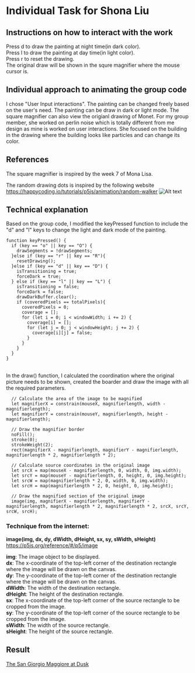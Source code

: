 # Individual Task for Shona Liu
 
## Instructions on how to interact with the work
Press d to draw the painting at night time(in dark color). <br>
Press l to draw the painting at day time(in light color). <br>
Press r to reset the drawing. <br>
The original draw will be shown in the squre magnifier where the mouse cursor is.

## Individual approach to animating the group code
I chose "User Input interactions". The painting can be changed freely based on the user's need. The painting can be draw in dark or light mode. The square magnifier can also view the origianl drawing of Monet. For my group member, she worked on perlin noise which is totally different from me design as mine is worked on user interactions. She focused on the building in the drawing where the building looks like particles and can change its color.


## References
The square magnifier is inspired by the week 7 of Mona Lisa.  


The random drawing dots is inspired by the following website
https://happycoding.io/tutorials/p5js/animation/random-walker
![Alt text](https://happycoding.io/tutorials/p5js/animation/images/random-walker-1.png)

## Technical explanation
Based on the group code, I modified the keyPressed function to include the "d" and "l" keys to change the light and dark mode of the painting. 
```
function keyPressed() {
  if (key == "o" || key == "O") {
    drawSegments = !drawSegments;
  }else if (key == "r" || key == "R"){
    resetDrawing();
  }else if (key == "d" || key == "D") {
    isTransitioning = true;
    forceDark = true;
  } else if (key == "l" || key == "L") {
    isTransitioning = false;
    forceDark = false;
    drawDarkBuffer.clear(); 
    if (coveredPixels == totalPixels){
      coveredPixels = 0;
      coverage = [];
      for (let i = 0; i < windowWidth; i += 2) {
        coverage[i] = [];
        for (let j = 0; j < windowHeight; j += 2) {
          coverage[i][j] = false;
        }
      }
    }
  }
} 
```

<br>
In the draw() function, I calculated the coordination where the original picture needs to be shown, created the boarder and draw the image with all the required parameters. 

```
  // Calculate the area of the image to be magnified
  let magnifierX = constrain(mouseX, magnifierlength, width - magnifierlength);
  let magnifierY = constrain(mouseY, magnifierlength, height - magnifierlength);

  // Draw the magnifier border
  noFill();
  stroke(0);
  strokeWeight(2);
  rect(magnifierX - magnifierlength, magnifierY - magnifierlength, magnifierlength * 2, magnifierlength * 2);

  // Calculate source coordinates in the original image
  let srcX = map(mouseX - magnifierlength, 0, width, 0, img.width);
  let srcY = map(mouseY - magnifierlength, 0, height, 0, img.height);
  let srcW = map(magnifierlength * 2, 0, width, 0, img.width);
  let srcH = map(magnifierlength * 2, 0, height, 0, img.height);

  // Draw the magnified section of the original image
  image(img, magnifierX - magnifierlength, magnifierY - magnifierlength, magnifierlength * 2, magnifierlength * 2, srcX, srcY, srcW, srcH);

```


### Technique from the internet:
**image(img, dx, dy, dWidth, dHeight, sx, sy, sWidth, sHeight)** <br>
https://p5js.org/reference/#/p5/image <br>

**img**: The image object to be displayed. <br>
**dx**: The x-coordinate of the top-left corner of the destination rectangle where the image will be drawn on the canvas. <br>
**dy**: The y-coordinate of the top-left corner of the destination rectangle where the image will be drawn on the canvas. <br>
**dWidth**: The width of the destination rectangle. <br>
**dHeight**: The height of the destination rectangle. <br>
**sx**: The x-coordinate of the top-left corner of the source rectangle to be cropped from the image. <br>
**sy**: The y-coordinate of the top-left corner of the source rectangle to be cropped from the image. <br>
**sWidth**: The width of the source rectangle. <br>
**sHeight**: The height of the source rectangle. <br>

## Result
[The San Giorgio Maggiore at Dusk](https://shonaliu.github.io/GroupAssignment/)
